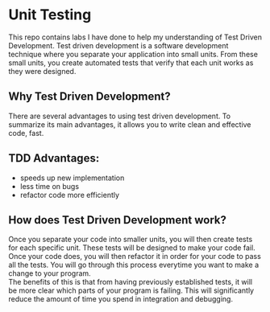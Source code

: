 # Unit Testing

This repo contains labs I have done to help my understanding of Test Driven Development. Test driven development is a software development technique where you separate your application into small units. From these small units, you create automated tests that verify that each unit works as they were designed.  

## Why Test Driven Development? 

There are several advantages to using test driven development. To summarize its main advantages, it allows you to write clean and effective code, fast. 

## TDD Advantages: 
- speeds up new implementation
- less time on bugs 
- refactor code more efficiently 

## How does Test Driven Development work? 

Once you separate your code into smaller units, you will then create tests for each specific unit. These tests will be designed to make your code fail. Once your code does, you will then refactor it in order for your code to pass all the tests. 
You will go through this process everytime you want to make a change to your program.  
The benefits of this is that from having previously established tests, it will be more clear which parts of your program is failing. This will significantly reduce the amount of time you spend in integration and debugging.


